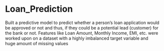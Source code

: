 # Loan_Prediction
Built a predictive model to predict whether a person’s loan application would be approved or not and thus, if they could be a potential lead (customer) for the bank or not. Features like Loan Amount, Monthly Income, EMI, etc. were worked upon on a dataset with a highly imbalanced target variable and huge amount of missing values
